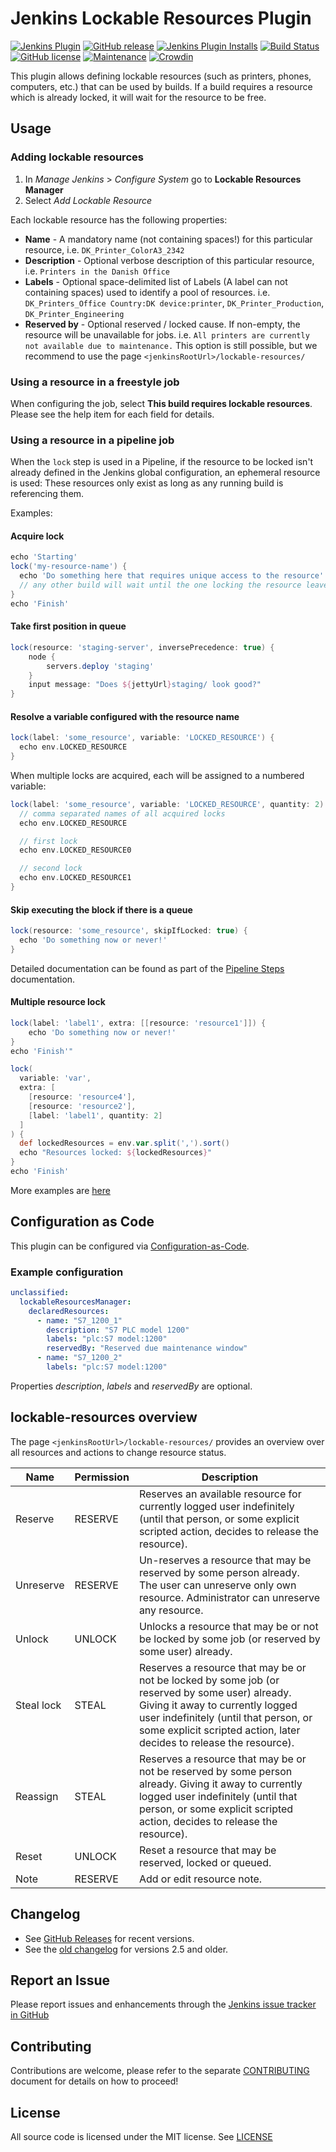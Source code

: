 # Jenkins Lockable Resources Plugin

[![Jenkins Plugin](https://img.shields.io/jenkins/plugin/v/lockable-resources.svg)](https://plugins.jenkins.io/lockable-resources)
[![GitHub release](https://img.shields.io/github/release/jenkinsci/lockable-resources-plugin.svg?label=release)](https://github.com/jenkinsci/lockable-resources-plugin/releases/latest)
[![Jenkins Plugin Installs](https://img.shields.io/jenkins/plugin/i/lockable-resources.svg?color=blue)](https://plugins.jenkins.io/lockable-resources)
[![Build Status](https://ci.jenkins.io/buildStatus/icon?job=Plugins%2Flockable-resources-plugin%2Fmaster)](https://ci.jenkins.io/job/Plugins/job/lockable-resources-plugin/job/master/)
[![GitHub license](https://img.shields.io/github/license/jenkinsci/lockable-resources-plugin.svg)](https://github.com/jenkinsci/lockable-resources-plugin/blob/master/LICENSE.txt)
[![Maintenance](https://img.shields.io/maintenance/yes/2022.svg)](https://github.com/jenkinsci/lockable-resources-plugin)
[![Crowdin](https://badges.crowdin.net/e/656dcffac5a09ad0fbdedcb430af1904/localized.svg)](https://jenkins.crowdin.com/lockable-resources-plugin)

This plugin allows defining lockable resources (such as printers, phones,
computers, etc.) that can be used by builds. If a build requires a resource
which is already locked, it will wait for the resource to be free.

## Usage

### Adding lockable resources

1. In *Manage Jenkins* > *Configure System* go to **Lockable Resources
   Manager**
2. Select *Add Lockable Resource*

Each lockable resource has the following properties:

- **Name** - A mandatory name (not containing spaces!) for this particular resource, i.e.
  `DK_Printer_ColorA3_2342`
- **Description** - Optional verbose description of this particular resource,
  i.e. `Printers in the Danish Office`
- **Labels** - Optional space-delimited list of Labels (A label can not containing spaces) used to
  identify a pool of resources. i.e. `DK_Printers_Office Country:DK device:printer`,
  `DK_Printer_Production`, `DK_Printer_Engineering`
- **Reserved by** - Optional reserved / locked cause. If non-empty,
  the resource will be unavailable for jobs. i.e. `All printers are currently not available due to maintenance.`
  This option is still possible, but we recommend to use the page `<jenkinsRootUrl>/lockable-resources/`

### Using a resource in a freestyle job

When configuring the job, select **This build requires lockable resources**.
Please see the help item for each field for details.

### Using a resource in a pipeline job

When the `lock` step is used in a Pipeline, if the resource to be locked isn't
already defined in the Jenkins global configuration, an ephemeral resource is
used: These resources only exist as long as any running build is referencing
them.

Examples:

#### Acquire lock

```groovy
echo 'Starting'
lock('my-resource-name') {
  echo 'Do something here that requires unique access to the resource'
  // any other build will wait until the one locking the resource leaves this block
}
echo 'Finish'
```

#### Take first position in queue

```groovy
lock(resource: 'staging-server', inversePrecedence: true) {
    node {
        servers.deploy 'staging'
    }
    input message: "Does ${jettyUrl}staging/ look good?"
}
```

#### Resolve a variable configured with the resource name

```groovy
lock(label: 'some_resource', variable: 'LOCKED_RESOURCE') {
  echo env.LOCKED_RESOURCE
}
```

When multiple locks are acquired, each will be assigned to a numbered variable:

```groovy
lock(label: 'some_resource', variable: 'LOCKED_RESOURCE', quantity: 2) {
  // comma separated names of all acquired locks
  echo env.LOCKED_RESOURCE

  // first lock
  echo env.LOCKED_RESOURCE0

  // second lock
  echo env.LOCKED_RESOURCE1
}
```

#### Skip executing the block if there is a queue

```groovy
lock(resource: 'some_resource', skipIfLocked: true) {
  echo 'Do something now or never!'
}
```

Detailed documentation can be found as part of the
[Pipeline Steps](https://jenkins.io/doc/pipeline/steps/lockable-resources/)
documentation.

#### Multiple resource lock

```groovy
lock(label: 'label1', extra: [[resource: 'resource1']]) {
	echo 'Do something now or never!'
}
echo 'Finish'"
```

```groovy
lock(
  variable: 'var',
  extra: [
    [resource: 'resource4'],
    [resource: 'resource2'],
    [label: 'label1', quantity: 2]
  ]
) {
  def lockedResources = env.var.split(',').sort()
  echo "Resources locked: ${lockedResources}"
}
echo 'Finish'
```

More examples are [here](src/doc/examples/readme.md)

## Configuration as Code

This plugin can be configured via
[Configuration-as-Code](https://github.com/jenkinsci/configuration-as-code-plugin).

### Example configuration

```yml
unclassified:
  lockableResourcesManager:
    declaredResources:
      - name: "S7_1200_1"
        description: "S7 PLC model 1200"
        labels: "plc:S7 model:1200"
        reservedBy: "Reserved due maintenance window"
      - name: "S7_1200_2"
        labels: "plc:S7 model:1200"
```

Properties *description*, *labels* and *reservedBy* are optional.

## lockable-resources overview

The page `<jenkinsRootUrl>/lockable-resources/` provides an overview over all resources and actions to change resource status.

Name | Permission | Description
-----|------------|------------
Reserve | RESERVE | Reserves an available resource for currently logged user indefinitely (until that person, or some explicit scripted action, decides to release the resource).
Unreserve | RESERVE | Un-reserves a resource that may be reserved by some person already. The user can unreserve only own resource. Administrator can unreserve any resource.
Unlock | UNLOCK | Unlocks a resource that may be or not be locked by some job (or reserved by some user) already.
Steal lock | STEAL | Reserves a resource that may be or not be locked by some job (or reserved by some user) already. Giving it away to currently logged user indefinitely (until that person, or some explicit scripted action, later decides to release the resource).
Reassign | STEAL | Reserves a resource that may be or not be reserved by some person already. Giving it away to currently logged user indefinitely (until that person, or some explicit scripted action, decides to release the resource).
Reset | UNLOCK | Reset a resource that may be reserved, locked or queued.
Note | RESERVE | Add or edit resource note.


## Changelog

- See [GitHub Releases](https://github.com/jenkinsci/lockable-resources-plugin/releases)
  for recent versions.
- See the [old changelog](CHANGELOG.old.md) for versions 2.5 and older.

## Report an Issue

Please report issues and enhancements through the [Jenkins issue tracker in GitHub](https://github.com/jenkinsci/lockable-resources-plugin/issues/new/choose)

## Contributing

Contributions are welcome, please
refer to the separate [CONTRIBUTING](CONTRIBUTING.md) document
for details on how to proceed!

## License

All source code is licensed under the MIT license.
See [LICENSE](LICENSE.txt)
